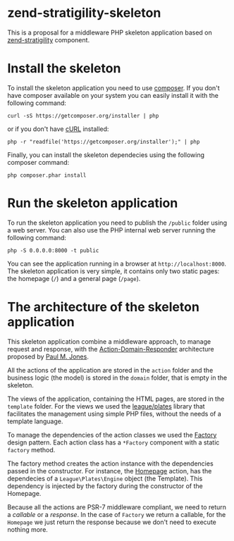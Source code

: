 # zend-stratigility-skeleton

This is a proposal for a middleware PHP skeleton application based on
[zend-stratigility](https://github.com/zendframework/zend-stratigility) component.

Install the skeleton
====================

To install the skeleton application you need to use [composer](https://getcomposer.org/).
If you don't have composer available on your system you can easily install it with
the following command:

```
curl -sS https://getcomposer.org/installer | php
```

or if you don't have [cURL](http://curl.haxx.se/) installed:

```
php -r "readfile('https://getcomposer.org/installer');" | php
```

Finally, you can install the skeleton dependecies using the following composer
command:

```
php composer.phar install
```

Run the skeleton application
============================

To run the skeleton application you need to publish the `/public` folder using a
web server. You can also use the PHP internal web server running the following
command:

```
php -S 0.0.0.0:8000 -t public
```

You can see the application running in a browser at `http://localhost:8000`.
The skeleton application is very simple, it contains only two static pages: the
homepage (`/`) and a general page (`/page`).


The architecture of the skeleton application
============================================

This skeleton application combine a middleware approach, to manage request and
response, with the [Action-Domain-Responder](http://pmjones.io/adr/) architecture
proposed by [Paul M. Jones](https://github.com/pmjones).

All the actions of the application are stored in the `action` folder and the
business logic (the model) is stored in the `domain` folder, that is empty in the
skeleton.

The views of the application, containing the HTML pages, are stored in the
`template` folder. For the views we used the [league/plates](https://github.com/thephpleague/plates)
library that facilitates the management using simple PHP files, without the needs
of a template language.

To manage the dependencies of the action classes we used the [Factory](https://en.wikipedia.org/wiki/Factory_method_pattern)
design pattern. Each action class has a `*Factory` component with a static `factory`
method.

The factory method creates the action instance with the dependencies passed in
the constructor. For instance, the [Homepage](action/Homepage.php) action, has the
dependecies of a `League\Plates\Engine` object (the Template). This dependency is
injected by the factory during the constructor of the Homepage.

Because all the actions are PSR-7 middleware compliant, we need to return a *callable*
or a *response*. In the case of `Factory` we return a callable, for the `Homepage` we
just return the response because we don't need to execute nothing more.
